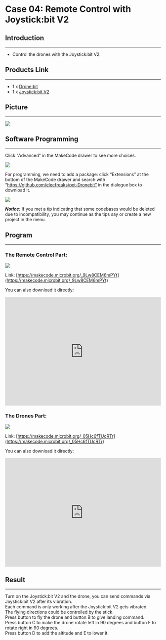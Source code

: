 # Case 04: Remote Control with Joystick:bit V2

##  Introduction
---

- Control the drones with the Joystick:bit V2. 

## Products Link
---
- 1 x [Drone:bit]()
- 1 x [Joystick:bit V2](https://www.elecfreaks.com/joystick-bit-2-kit-for-micro-bit.html)

## Picture
---
![](./images/Drone-bit-02.png)

## Software Programming

---

Click "Advanced" in the MakeCode drawer to see more choices. 

![](./images/Drone-bit-case-01-01.png)

For programming, we need to add a package: click “Extensions” at the bottom of the MakeCode drawer and search with “https://github.com/elecfreaks/pxt-Dronebit” in the dialogue box to download it.

![](./images/Drone-bit-case-01-02.png)

***Notice:*** If you met a tip indicating that some codebases would be deleted due to incompatibility, you may continue as the tips say or create a new project in the menu.

## Program

---
### The Remote Control Part:

![](./images/Drone-bit-case-04-03.png)




Link: [https://makecode.microbit.org/_9Lw8CEM6mPYt](https://makecode.microbit.org/_9Lw8CEM6mPYt)

You can also download it directly: 

<div style="position:relative;height:0;padding-bottom:70%;overflow:hidden;"><iframe style="position:absolute;top:0;left:0;width:100%;height:100%;" src="https://makecode.microbit.org/#pub:_9Lw8CEM6mPYt]" frameborder="0" sandbox="allow-popups allow-forms allow-scripts allow-same-origin"></iframe></div>  

### The Drones Part:

![](./images/Drone-bit-case-04-04.png)




Link: [https://makecode.microbit.org/_05Hc6fTUcRTr](https://makecode.microbit.org/_05Hc6fTUcRTr)

You can also download it directly: 

<div style="position:relative;height:0;padding-bottom:70%;overflow:hidden;"><iframe style="position:absolute;top:0;left:0;width:100%;height:100%;" src="https://makecode.microbit.org/#pub:_05Hc6fTUcRTr]" frameborder="0" sandbox="allow-popups allow-forms allow-scripts allow-same-origin"></iframe></div>  

## Result
---
Turn on the Joystick:bit V2 and the drone, you can send commands via Joystick:bit V2 after its vibration.  
Each command is only working after the Joystick:bit V2 gets vibrated.  
The flying directions could be controlled by the stick.   
Press button to fly the drone and button B to give landing command.  
Press button C to make the drone rotate left in 90 degrees and button F to rotate right in 90 degrees.   
Press button D to add the altitude and E to lower it. 

